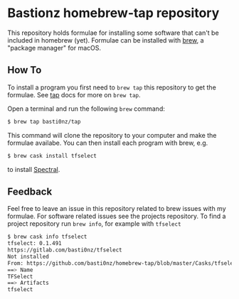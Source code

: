 # Bastionz homebrew-tap repository


This repository holds formulae for installing some software that can't be
included in homebrew (yet). Formulae can be installed with [brew](https://brew.sh),
a "package manager" for macOS.

## How To

To install a program you first need to `brew
tap` this repository to get the formulae. See [tap](https://docs.brew.sh/brew-tap.html) docs for more on `brew tap`.

Open a terminal and run the following `brew` command:

```sh
$ brew tap basti0nz/tap
```

This command will clone the repository to your computer and make the
formulae availabe. You can then install each program with brew, e.g.

```sh
$ brew cask install tfselect
```
to install [Spectral](https://gitlab.com/basti0nz/tfselect).

## Feedback

Feel free to leave an issue in this repository related to brew issues with my
formulae. For software related issues see the projects repository. To find a
project repository run `brew info`, for example with `tfselect`

```sh
$ brew cask info tfselect
tfselect: 0.1.491
https://gitlab.com/basti0nz/tfselect
Not installed
From: https://github.com/basti0nz/homebrew-tap/blob/master/Casks/tfselect.rb
==> Name
TFSelect
==> Artifacts
tfselect
```
